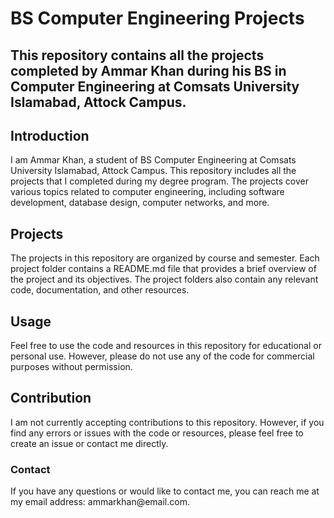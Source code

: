 <h1>BS Computer Engineering Projects</h1>

<h2>This repository contains all the projects completed by Ammar Khan during his BS in Computer Engineering at Comsats University Islamabad, Attock Campus.</h1>

<h2>Introduction</h2>
I am Ammar Khan, a student of BS Computer Engineering at Comsats University Islamabad, Attock Campus. This repository includes all the projects that I completed during my degree program. The projects cover various topics related to computer engineering, including software development, database design, computer networks, and more.

<h2>Projects</h2>
The projects in this repository are organized by course and semester. Each project folder contains a README.md file that provides a brief overview of the project and its objectives. The project folders also contain any relevant code, documentation, and other resources.

<h2>Usage</h2>
Feel free to use the code and resources in this repository for educational or personal use. However, please do not use any of the code for commercial purposes without permission.

<h2>Contribution</h2>
I am not currently accepting contributions to this repository. However, if you find any errors or issues with the code or resources, please feel free to create an issue or contact me directly.

<h3>Contact</h2>
If you have any questions or would like to contact me, you can reach me at my email address: ammarkhan@email.com.
